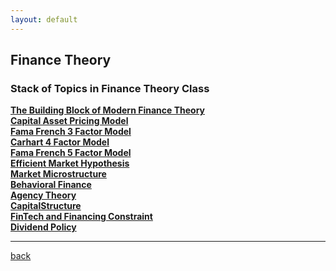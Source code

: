 ```yaml
---
layout: default
---
```


## Finance Theory

### Stack of Topics in Finance Theory Class
**[The Building Block of Modern Finance Theory](https://iputusukma-book.github.io/fintheory_1)**<br>
**[Capital Asset Pricing Model]()**<br>
**[Fama French 3 Factor Model]()**<br>
**[Carhart 4 Factor Model]()**<br>
**[Fama French 5 Factor Model]()**<br>
**[Efficient Market Hypothesis]()**<br>
**[Market Microstructure]()**<br>
**[Behavioral Finance]()**<br>
**[Agency Theory]()**<br>
**[CapitalStructure]()**<br>
**[FinTech and Financing Constraint]()**<br>
**[Dividend Policy]()**<br>

------


[back](./)
